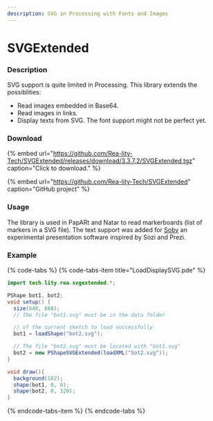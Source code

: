 ```yaml
---
description: SVG in Processing with Fonts and Images
---
```


# SVGExtended

### Description 

SVG support is quite limited in Processing. This library extends the possiblities: 

* Read images embedded in Base64. 
* Read images in links. 
* Display texts from SVG. The font support might not be perfect yet. 

### Download

{% embed url="https://github.com/Rea-lity-Tech/SVGExtended/releases/download/3.3.7.2/SVGExtended.tgz" caption="Click to download." %}

{% embed url="https://github.com/Rea-lity-Tech/SVGExtended" caption="GitHub project" %}

### Usage 

The library is used in PapARt and Natar to read markerboards \(list of markers in a SVG file\). The text support was added for [Soby](https://github.com/poqudrof/Soby) an experimental presentation software inspired by Sozi and Prezi. 

### Example

{% code-tabs %}
{% code-tabs-item title="LoadDisplaySVG.pde" %}
```java
import tech.lity.rea.svgextended.*;

PShape bot1, bot2;
void setup() {
  size(640, 660);
  // The file "bot1.svg" must be in the data folder

  // of the current sketch to load successfully
  bot1 = loadShape("bot2.svg");

  // The file "bot2.svg" must be located with "bot1.svg"
  bot2 = new PShapeSVGExtended(loadXML("bot2.svg"));
} 

void draw(){
  background(102);
  shape(bot1, 0, 0); 
  shape(bot2, 0, 320);
}
```
{% endcode-tabs-item %}
{% endcode-tabs %}

